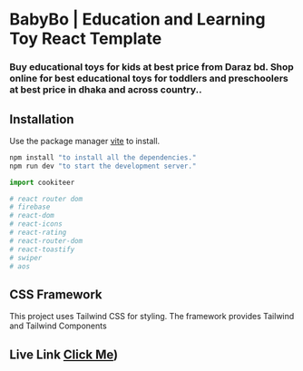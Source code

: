 # BabyBo | Education and Learning Toy  React Template

### Buy educational toys for kids at best price from Daraz bd. Shop online for best educational toys for toddlers and preschoolers at best price in dhaka and across country..


## Installation
Use the package manager [vite](https://vitejs.dev/guide/) to install.

```bash
npm install "to install all the dependencies."
npm run dev "to start the development server."
```

```python
import cookiteer

# react router dom 
# firebase
# react-dom
# react-icons
# react-rating
# react-router-dom
# react-toastify
# swiper
# aos
```

## CSS Framework
This project uses Tailwind CSS for styling. The framework provides Tailwind and Tailwind Components


## Live Link [Click Me]([https://babybo-b544c.web.app/]))
